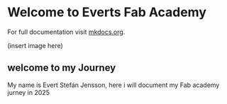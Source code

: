 # Welcome to Everts Fab Academy

For full documentation visit [mkdocs.org](https://www.mkdocs.org).

(insert image here)

## welcome to my Journey

My name is Evert Stefán Jensson, here i will document my Fab academy jurney in 2025

